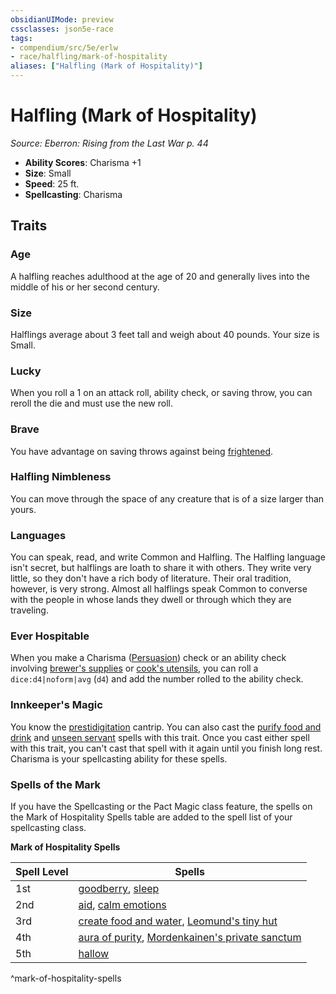 ```yaml
---
obsidianUIMode: preview
cssclasses: json5e-race
tags:
- compendium/src/5e/erlw
- race/halfling/mark-of-hospitality
aliases: ["Halfling (Mark of Hospitality)"]
---
```

# Halfling (Mark of Hospitality)
*Source: Eberron: Rising from the Last War p. 44*  

- **Ability Scores**: Charisma +1
- **Size**: Small
- **Speed**: 25 ft.
- **Spellcasting**: Charisma

## Traits

### Age

A halfling reaches adulthood at the age of 20 and generally lives into the middle of his or her second century.

### Size

Halflings average about 3 feet tall and weigh about 40 pounds. Your size is Small.

### Lucky

When you roll a 1 on an attack roll, ability check, or saving throw, you can reroll the die and must use the new roll.

### Brave

You have advantage on saving throws against being [frightened](2-Mechanics/CLI/rules/conditions.md#Frightened).

### Halfling Nimbleness

You can move through the space of any creature that is of a size larger than yours.

### Languages

You can speak, read, and write Common and Halfling. The Halfling language isn't secret, but halflings are loath to share it with others. They write very little, so they don't have a rich body of literature. Their oral tradition, however, is very strong. Almost all halflings speak Common to converse with the people in whose lands they dwell or through which they are traveling.

### Ever Hospitable

When you make a Charisma ([Persuasion](2-Mechanics/CLI/rules/skills.md#Persuasion)) check or an ability check involving [brewer's supplies](2-Mechanics/CLI/items/brewers-supplies.md) or [cook's utensils](2-Mechanics/CLI/items/cooks-utensils.md), you can roll a `dice:d4|noform|avg` (`d4`) and add the number rolled to the ability check.

### Innkeeper's Magic

You know the [prestidigitation](2-Mechanics/CLI/spells/prestidigitation.md) cantrip. You can also cast the [purify food and drink](2-Mechanics/CLI/spells/purify-food-and-drink.md) and [unseen servant](2-Mechanics/CLI/spells/unseen-servant.md) spells with this trait. Once you cast either spell with this trait, you can't cast that spell with it again until you finish long rest. Charisma is your spellcasting ability for these spells.

### Spells of the Mark

If you have the Spellcasting or the Pact Magic class feature, the spells on the Mark of Hospitality Spells table are added to the spell list of your spellcasting class.

**Mark of Hospitality Spells**

| Spell Level | Spells |
|-------------|--------|
| 1st | [goodberry](2-Mechanics/CLI/spells/goodberry.md), [sleep](2-Mechanics/CLI/spells/sleep.md) |
| 2nd | [aid](2-Mechanics/CLI/spells/aid.md), [calm emotions](2-Mechanics/CLI/spells/calm-emotions.md) |
| 3rd | [create food and water](2-Mechanics/CLI/spells/create-food-and-water.md), [Leomund's tiny hut](2-Mechanics/CLI/spells/leomunds-tiny-hut.md) |
| 4th | [aura of purity](2-Mechanics/CLI/spells/aura-of-purity.md), [Mordenkainen's private sanctum](2-Mechanics/CLI/spells/mordenkainens-private-sanctum.md) |
| 5th | [hallow](2-Mechanics/CLI/spells/hallow.md) |
^mark-of-hospitality-spells
